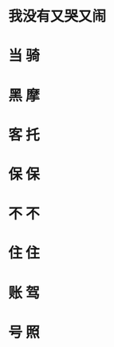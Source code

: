 #    我没有又哭又闹
# 当              骑
# 黑              摩
# 客              托
# 保              保
# 不              不
# 住              住
# 账              驾
# 号              照
